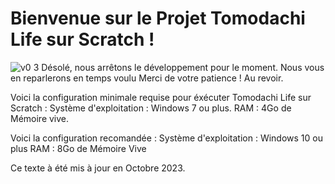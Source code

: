 # Bienvenue sur le Projet Tomodachi Life sur Scratch !
 ![v0 3](https://repository-images.githubusercontent.com/554908589/8222559f-d0d1-4b1c-b6b4-9715ffafccde)
Désolé, nous arrêtons le développement pour le moment. Nous vous en reparlerons en temps voulu
Merci de votre patience !
Au revoir.

Voici la configuration minimale requise pour éxécuter Tomodachi Life sur Scratch :
Système d'exploitation : Windows 7 ou plus.
RAM : 4Go de Mémoire vive.

Voici la configuration recomandée :
Système d'exploitation : Windows 10 ou plus
RAM : 8Go de Mémoire Vive

Ce texte à été mis à jour en Octobre 2023.
